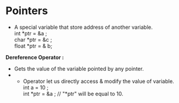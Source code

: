 # Pointers
- A special variable that store address of another variable.  
int *ptr = &a ;  
char *ptr = &c ;  
float *ptr = & b;    

**Dereference Operator :**  
- Gets the value of the variable pointed by any pointer.    
- * Operator let us directly access & modify the value of variable.  
    int a = 10 ;  
    int *ptr = &a ; // "*ptr" will be equal to 10.  
